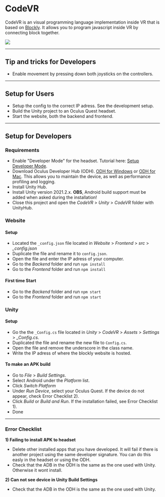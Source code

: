 # CodeVR

CodeVR is an visual programming language implementation inside VR that is based on [Blockly](https://developers.google.com/blockly). It allows you to program javascript inside VR by connecting block together.

<img src="https://raw.githubusercontent.com/AdamJonsson/CodeVR/issue/74-new-readme/Readme/Banner.png">


---

## Tip and tricks for Developers
* Enable movement by pressing down both joysticks on the controllers.

---

## Setup for Users
* Setup the config to the correct IP adress. See the development setup.
* Build the Unity project to an Oculus Quest headset.
* Start the website, both the backend and frontend.

---

## Setup for Developers

### Requirements
* Enable "Developer Mode" for the headset. Tutorial here: [Setup Developer Mode](https://developer.oculus.com/documentation/native/android/mobile-device-setup/#enable-developer-mode).
* Download Oculus Developer Hub (ODH). [ODH for Windows](https://developer.oculus.com/downloads/package/oculus-developer-hub-win/) or [ODH for Mac](https://developer.oculus.com/downloads/package/oculus-developer-hub-mac/). This allows you to maintain the device, as well as performance profiling and logging.
* Install Unity Hub.
* Install Unity version 2021.2.x. **OBS**, Android build support must be added when asked during the installation!
* Close this project and open the *CodeVR* > *Unity* > *CodeVR* folder with UnityHub.

### Website
#### Setup
* Located the `_config.json` file located in *Website* > *Frontend* > *src* > *_config.json*
* Duplicate the file and rename it to `config.json`.
* Open the file and enter the IP adress of your computer.
* Go to the *Backend* folder and run `npm install`
* Go to the *Frontend* folder and run `npm install`

#### First time Start
* Go to the *Backend* folder and run `npm start`
* Go to the *Frontend* folder and run `npm start`


### Unity
#### Setup
* Go the the `_Config.cs` file located in *Unity* > *CodeVR* > *Assets* > *Settings* > *_Config.cs*.
* Duplicated the file and rename the new file to `Config.cs`.
* Open the file and remove the underscore in the class name.
* Write the IP adress of where the blockly website is hosted. 

#### To make an APK build
* Go to *File* > *Build Settings*.
* Select Android under the *Platform* list.
* Click *Switch Platform*
* Under *Run Device*, select your Oculus Quest. If the device do not appear, check Error Checklist 2).
* Click *Build* or *Build and Run*. If the installation failed, see Error Checklist 1).
* Done

---

### Error Checklist

**1) Failing to install APK to headset**
* Delete other installed apps that you have developed. It will fail if there is another project using the same developer signature. You can do this easly in the headset or using the ODH.
* Check that the ADB in the ODH is the same as the one used with Unity. Otherwise it wont install.

**2) Can not see device in Unity Build Settings**
* Check that the ADB in the ODH is the same as the one used with Unity.
